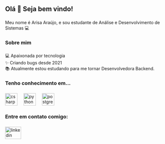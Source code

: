 <h2 align="left">Olá 👋 Seja bem vindo!</h2>

###

<p align="left">Meu nome é Arisa Araújo, e sou estudante de Análise e Desenvolvimento de Sistemas 💻</p>

###

<h3 align="left">Sobre mim</h3>

###

<p align="left">💻 Apaixonada por tecnologia<br>✨ Criando bugs desde 2021<br>📚 Atualmente estou estudando para  me tornar Desenvolvedora Backend.</p>

###

<h3 align="left">Tenho conhecimento em...</h3>

###

<div align="left">
  <img src="https://cdn.jsdelivr.net/gh/devicons/devicon/icons/csharp/csharp-original.svg" height="40" alt="csharp logo"  />
  <img width="12" />
  <img src="https://cdn.jsdelivr.net/gh/devicons/devicon/icons/python/python-original.svg" height="40" alt="python logo"  />
  <img width="12" />
  <img src="https://cdn.jsdelivr.net/gh/devicons/devicon/icons/postgresql/postgresql-original.svg" height="40" alt="postgresql logo"  />
</div>

###

<h3 align="left">Entre em contato comigo:</h3>

###

<div align="left">
  <a href="https://www.linkedin.com/in/arisa-araujo/" target="_blank">
    <img src="https://raw.githubusercontent.com/maurodesouza/profile-readme-generator/master/src/assets/icons/social/linkedin/default.svg" width="52" height="40" alt="linkedin logo"  />
  </a>
</div>

###
